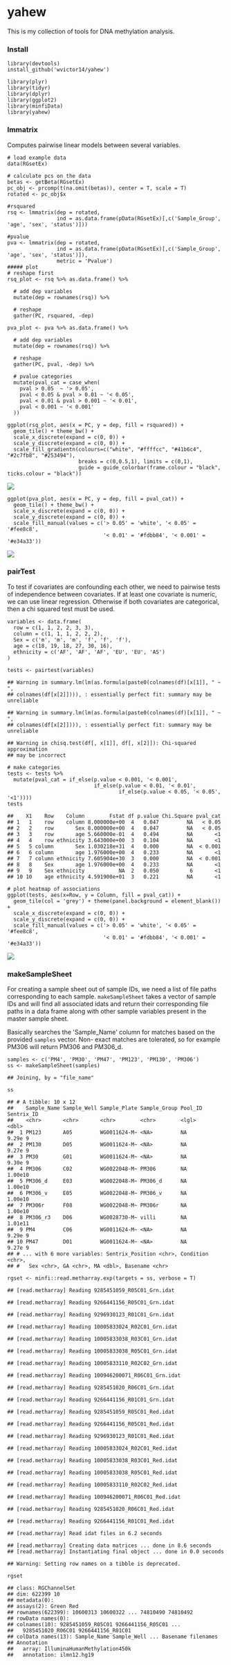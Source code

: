yahew
=====

This is my collection of tools for DNA methylation analysis.

### Install

    library(devtools)
    install_github('wvictor14/yahew')

    library(plyr)
    library(tidyr)
    library(dplyr)
    library(ggplot2)
    library(minfiData)
    library(yahew)

### lmmatrix

Computes pairwise linear models between several variables.

    # load example data
    data(RGsetEx)

    # calculate pcs on the data
    betas <- getBeta(RGsetEx)
    pc_obj <- prcomp(t(na.omit(betas)), center = T, scale = T)
    rotated <- pc_obj$x

    #rsquared
    rsq <- lmmatrix(dep = rotated,
                    ind = as.data.frame(pData(RGsetEx)[,c('Sample_Group', 'age', 'sex', 'status')]))

    #pvalue
    pva <- lmmatrix(dep = rotated,
                    ind = as.data.frame(pData(RGsetEx)[,c('Sample_Group', 'age', 'sex', 'status')]),
                    metric = 'Pvalue')
    ##### plot
    # reshape first
    rsq_plot <- rsq %>% as.data.frame() %>% 
      
      # add dep variables
      mutate(dep = rownames(rsq)) %>%
      
      # reshape
      gather(PC, rsquared, -dep)

    pva_plot <- pva %>% as.data.frame() %>% 
      
      # add dep variables
      mutate(dep = rownames(rsq)) %>%
      
      # reshape
      gather(PC, pval, -dep) %>%
      
      # pvalue categories
      mutate(pval_cat = case_when(
        pval > 0.05  ~ '> 0.05',
        pval < 0.05 & pval > 0.01 ~ '< 0.05',
        pval < 0.01 & pval > 0.001 ~ '< 0.01',
        pval < 0.001 ~ '< 0.001'
      ))
      
    ggplot(rsq_plot, aes(x = PC, y = dep, fill = rsquared)) +
      geom_tile() + theme_bw() +
      scale_x_discrete(expand = c(0, 0)) +
      scale_y_discrete(expand = c(0, 0)) +
      scale_fill_gradientn(colours=c("white", "#ffffcc", "#41b6c4", "#2c7fb8", "#253494"), 
                           breaks = c(0,0.5,1), limits = c(0,1), 
                           guide = guide_colorbar(frame.colour = "black", ticks.colour = "black")) 

![](README_files/figure-markdown_strict/unnamed-chunk-3-1.png)

    ggplot(pva_plot, aes(x = PC, y = dep, fill = pval_cat)) +
      geom_tile() + theme_bw() +
      scale_x_discrete(expand = c(0, 0)) +
      scale_y_discrete(expand = c(0, 0)) +
      scale_fill_manual(values = c('> 0.05' = 'white', '< 0.05' = '#fee8c8', 
                                   '< 0.01' = '#fdbb84', '< 0.001' = '#e34a33'))

![](README_files/figure-markdown_strict/unnamed-chunk-3-2.png)

### pairTest

To test if covariates are confounding each other, we need to pairwise
tests of independence between covariates. If at least one covariate is
numeric, we can use linear regression. Otherwise if both covariates are
categorical, then a chi squared test must be used.

    variables <- data.frame(
      row = c(1, 1, 2, 2, 3, 3),
      column = c(1, 1, 1, 2, 2, 2),
      Sex = c('m', 'm', 'm', 'f', 'f', 'f'),
      age = c(18, 19, 18, 27, 30, 16),
      ethnicity = c('AF', 'AF', 'AF', 'EU', 'EU', 'AS')
    )

    tests <- pairtest(variables)

    ## Warning in summary.lm(lm(as.formula(paste0(colnames(df)[x[1]], " ~ ",
    ## colnames(df[x[2]]))), : essentially perfect fit: summary may be unreliable

    ## Warning in summary.lm(lm(as.formula(paste0(colnames(df)[x[1]], " ~ ",
    ## colnames(df[x[2]]))), : essentially perfect fit: summary may be unreliable

    ## Warning in chisq.test(df[, x[1]], df[, x[2]]): Chi-squared approximation
    ## may be incorrect

    # make categories
    tests <- tests %>% 
      mutate(pval_cat = if_else(p.value < 0.001, '< 0.001',
                                if_else(p.value < 0.01, '< 0.01',
                                        if_else(p.value < 0.05, '< 0.05', '<1'))))
    tests

    ##    X1    Row    Column        Fstat df p.value Chi.Square pval_cat
    ## 1   1    row    column 8.000000e+00  4   0.047         NA   < 0.05
    ## 2   2    row       Sex 8.000000e+00  4   0.047         NA   < 0.05
    ## 3   3    row       age 5.660000e-01  4   0.494         NA       <1
    ## 4   4    row ethnicity 3.643000e+00  3   0.104         NA       <1
    ## 5   5 column       Sex 1.030218e+31  4   0.000         NA  < 0.001
    ## 6   6 column       age 1.976000e+00  4   0.233         NA       <1
    ## 7   7 column ethnicity 7.605904e+30  3   0.000         NA  < 0.001
    ## 8   8    Sex       age 1.976000e+00  4   0.233         NA       <1
    ## 9   9    Sex ethnicity           NA  2   0.050          6       <1
    ## 10 10    age ethnicity 4.591900e+01  3   0.221         NA       <1

    # plot heatmap of associations
    ggplot(tests, aes(x=Row, y = Column, fill = pval_cat)) +
      geom_tile(col = 'grey') + theme(panel.background = element_blank()) + 
      scale_x_discrete(expand = c(0, 0)) +
      scale_y_discrete(expand = c(0, 0)) +
      scale_fill_manual(values = c('> 0.05' = 'white', '< 0.05' = '#fee8c8', 
                                   '< 0.01' = '#fdbb84', '< 0.001' = '#e34a33'))

![](README_files/figure-markdown_strict/unnamed-chunk-4-1.png)

### makeSampleSheet

For creating a sample sheet out of sample IDs, we need a list of file
paths corresponding to each sample. `makeSampleSheet` takes a vector of
sample IDs and will find all associated idats and return their
corresponding file paths in a data frame along with other sample
variables present in the master sample sheet.

Basically searches the 'Sample\_Name' column for matches based on the
provided `samples` vector. Non- exact matches are tolerated, so for
example PM306 will return PM306 and PM306\_d.

    samples <- c('PM4', 'PM30', 'PM47', 'PM123', 'PM130', 'PM306')
    ss <- makeSampleSheet(samples)

    ## Joining, by = "file_name"

    ss

    ## # A tibble: 10 x 12
    ##    Sample_Name Sample_Well Sample_Plate Sample_Group Pool_ID Sentrix_ID
    ##    <chr>       <chr>       <chr>        <chr>        <lgl>        <dbl>
    ##  1 PM123       A05         WG0011624-M~ <NA>         NA         9.29e 9
    ##  2 PM130       D05         WG0011624-M~ <NA>         NA         9.27e 9
    ##  3 PM30        G01         WG0011624-M~ <NA>         NA         9.30e 9
    ##  4 PM306       C02         WG0022048-M~ PM306        NA         1.00e10
    ##  5 PM306_d     E03         WG0022048-M~ PM306_d      NA         1.00e10
    ##  6 PM306_v     E05         WG0022048-M~ PM306_v      NA         1.00e10
    ##  7 PM306r      F08         WG0022048-M~ PM306r       NA         1.00e10
    ##  8 PM306_r3    D06         WG0028730-M~ villi        NA         1.01e11
    ##  9 PM4         C06         WG0011624-M~ <NA>         NA         9.29e 9
    ## 10 PM47        D01         WG0011624-M~ <NA>         NA         9.27e 9
    ## # ... with 6 more variables: Sentrix_Position <chr>, Condition <chr>,
    ## #   Sex <chr>, GA <chr>, MA <dbl>, Basename <chr>

    rgset <- minfi::read.metharray.exp(targets = ss, verbose = T)

    ## [read.metharray] Reading 9285451059_R05C01_Grn.idat

    ## [read.metharray] Reading 9266441156_R05C01_Grn.idat

    ## [read.metharray] Reading 9296930123_R01C01_Grn.idat

    ## [read.metharray] Reading 10005833024_R02C01_Grn.idat

    ## [read.metharray] Reading 10005833038_R03C01_Grn.idat

    ## [read.metharray] Reading 10005833038_R05C01_Grn.idat

    ## [read.metharray] Reading 10005833110_R02C02_Grn.idat

    ## [read.metharray] Reading 100946200071_R06C01_Grn.idat

    ## [read.metharray] Reading 9285451020_R06C01_Grn.idat

    ## [read.metharray] Reading 9266441156_R01C01_Grn.idat

    ## [read.metharray] Reading 9285451059_R05C01_Red.idat

    ## [read.metharray] Reading 9266441156_R05C01_Red.idat

    ## [read.metharray] Reading 9296930123_R01C01_Red.idat

    ## [read.metharray] Reading 10005833024_R02C01_Red.idat

    ## [read.metharray] Reading 10005833038_R03C01_Red.idat

    ## [read.metharray] Reading 10005833038_R05C01_Red.idat

    ## [read.metharray] Reading 10005833110_R02C02_Red.idat

    ## [read.metharray] Reading 100946200071_R06C01_Red.idat

    ## [read.metharray] Reading 9285451020_R06C01_Red.idat

    ## [read.metharray] Reading 9266441156_R01C01_Red.idat

    ## [read.metharray] Read idat files in 6.2 seconds

    ## [read.metharray] Creating data matrices ... done in 8.6 seconds
    ## [read.metharray] Instantiating final object ... done in 0.0 seconds

    ## Warning: Setting row names on a tibble is deprecated.

    rgset

    ## class: RGChannelSet 
    ## dim: 622399 10 
    ## metadata(0):
    ## assays(2): Green Red
    ## rownames(622399): 10600313 10600322 ... 74810490 74810492
    ## rowData names(0):
    ## colnames(10): 9285451059_R05C01 9266441156_R05C01 ...
    ##   9285451020_R06C01 9266441156_R01C01
    ## colData names(13): Sample_Name Sample_Well ... Basename filenames
    ## Annotation
    ##   array: IlluminaHumanMethylation450k
    ##   annotation: ilmn12.hg19
